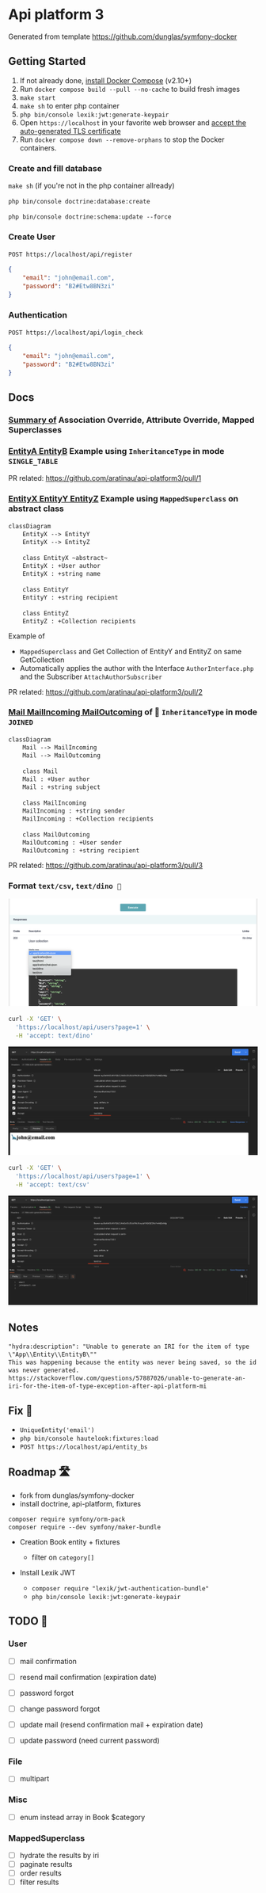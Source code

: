 # Api platform 3

Generated from template https://github.com/dunglas/symfony-docker

## Getting Started

1. If not already done, [install Docker Compose](https://docs.docker.com/compose/install/) (v2.10+)
2. Run `docker compose build --pull --no-cache` to build fresh images
3. `make start`
4. `make sh` to enter php container
5. `php bin/console lexik:jwt:generate-keypair`
6. Open `https://localhost` in your favorite web browser and [accept the auto-generated TLS certificate](https://stackoverflow.com/a/15076602/1352334)
7. Run `docker compose down --remove-orphans` to stop the Docker containers.

### Create and fill database

`make sh` (if you're not in the php container allready) 

`php bin/console doctrine:database:create`

`php bin/console doctrine:schema:update --force`

### Create User

`POST https://localhost/api/register`

```json
{
    "email": "john@email.com",
    "password": "B2#Etw8BN3zi"
}
```

### Authentication

`POST https://localhost/api/login_check`

```json
{
    "email": "john@email.com",
    "password": "B2#Etw8BN3zi"
}
```

## Docs

### [Summary of](docs/Doctrine/index.md) Association Override, Attribute Override, Mapped Superclasses

### [EntityA EntityB](docs/EntityAB/index.md) Example using `InheritanceType` in mode `SINGLE_TABLE`

PR related: https://github.com/aratinau/api-platform3/pull/1

### [EntityX EntityY EntityZ](docs/EntityXYZ/index.md) Example using `MappedSuperclass` on abstract class

```mermaid
classDiagram
    EntityX --> EntityY
    EntityX --> EntityZ

    class EntityX ~abstract~
    EntityX : +User author
    EntityX : +string name

    class EntityY
    EntityY : +string recipient

    class EntityZ
    EntityZ : +Collection recipients
```

Example of
- `MappedSuperclass` and Get Collection of EntityY and EntityZ on same GetCollection
- Automatically applies the author with the Interface `AuthorInterface.php` and the Subscriber `AttachAuthorSubscriber`

PR related: https://github.com/aratinau/api-platform3/pull/2

### [Mail MailIncoming MailOutcoming](docs/Mail/index.md) of 🚀 `InheritanceType` in mode `JOINED`

```mermaid
classDiagram
    Mail --> MailIncoming
    Mail --> MailOutcoming

    class Mail
    Mail : +User author
    Mail : +string subject

    class MailIncoming
    MailIncoming : +string sender
    MailIncoming : +Collection recipients

    class MailOutcoming
    MailOutcoming : +User sender
    MailOutcoming : +string recipient
```

PR related: https://github.com/aratinau/api-platform3/pull/3

### Format `text/csv`, `text/dino 🦕`

![format.png](./docs/Format/format.png)

```bash
curl -X 'GET' \
  'https://localhost/api/users?page=1' \
  -H 'accept: text/dino'
```

![format.png](./docs/Format/format-dino.png)

```bash
curl -X 'GET' \
  'https://localhost/api/users?page=1' \
  -H 'accept: text/csv'
```

![format.png](./docs/Format/format-csv.png)

## Notes

    "hydra:description": "Unable to generate an IRI for the item of type \"App\\Entity\\EntityB\""
    This was happening because the entity was never being saved, so the id was never generated.
    https://stackoverflow.com/questions/57887026/unable-to-generate-an-iri-for-the-item-of-type-exception-after-api-platform-mi

## Fix 🔧

- `UniqueEntity('email')`
- `php bin/console hautelook:fixtures:load`
- `POST https://localhost/api/entity_bs`

## Roadmap 🛣️

- fork from dunglas/symfony-docker
- install doctrine, api-platform, fixtures

```shell
composer require symfony/orm-pack
composer require --dev symfony/maker-bundle
```    

- Creation Book entity + fixtures

    - filter on `category[]`

- Install Lexik JWT

  - `composer require "lexik/jwt-authentication-bundle"`
  - `php bin/console lexik:jwt:generate-keypair`


## TODO 📝

### User
- [ ] mail confirmation
- [ ] resend mail confirmation (expiration date)


- [ ] password forgot
- [ ] change password forgot


- [ ] update mail (resend confirmation mail + expiration date)
- [ ] update password (need current password)

### File

- [ ] multipart

### Misc
- [ ] enum instead array in Book $category

### MappedSuperclass

- [ ] hydrate the results by iri
- [ ] paginate results
- [ ] order results
- [ ] filter results
